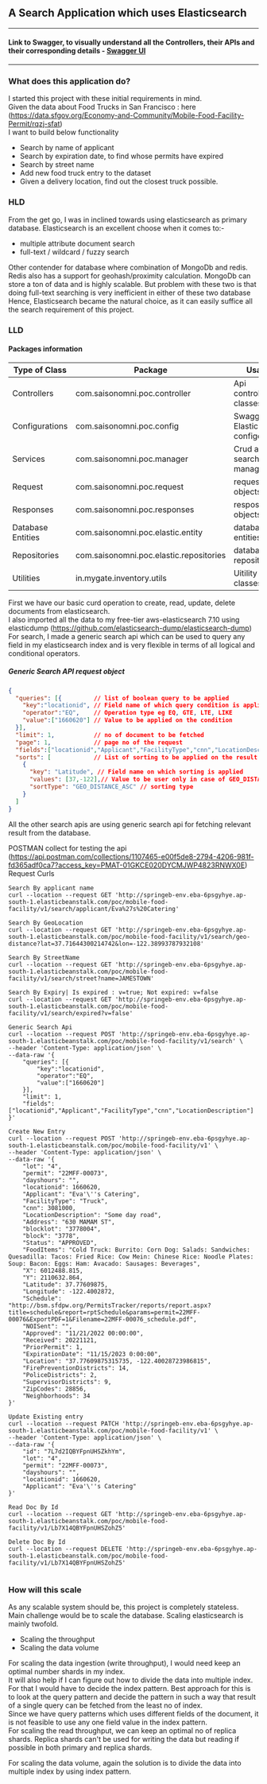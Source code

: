 ## A Search Application which uses Elasticsearch ##
***
#### Link to Swagger, to visually understand all the Controllers, their APIs and their corresponding details - [Swagger UI](http://springeb-env.eba-6psgyhye.ap-south-1.elasticbeanstalk.com/poc/swagger-ui.html#/) ###
***


### What does this application do? ###
I started this project with these initial requirements in mind.  
Given the data about Food Trucks in San Francisco : here (https://data.sfgov.org/Economy-and-Community/Mobile-Food-Facility-Permit/rqzj-sfat)  
I want to build below functionality

* Search by name of applicant
* Search by expiration date, to find whose permits have expired
* Search by street name
* Add new food truck entry to the dataset
* Given a delivery location, find out the closest truck possible.


### HLD ###
From the get go, I was in inclined towards using elasticsearch as primary database. Elasticsearch is an excellent choose when it comes to:-
* multiple attribute document search
* full-text / wildcard / fuzzy search

Other contender for database where combination of MongoDb and redis. Redis also has a support for geohash/proximity calculation.
MongoDb can store a ton of data and is highly scalable. But problem with these two is that doing full-text searching is very inefficient in either of these two database
Hence, Elasticsearch became the natural choice, as it can easily suffice all the search requirement of this project.

### LLD ###

#### Packages information ####

Type of Class               | Package                                | Usage 
--------------------------  |----------------------------------------| -------------  
Controllers                 | com.saisonomni.poc.controller          | Api controller classes
Configurations              | com.saisonomni.poc.config              | Swagger, Elasticsearch configes
Services                    | com.saisonomni.poc.manager             | Crud and search manager
Request                     | com.saisonomni.poc.request     |         request objects
Responses                   | com.saisonomni.poc.responses   |         resposne objects
Database Entities           | com.saisonomni.poc.elastic.entity  |     database entities
Repositories                | com.saisonomni.poc.elastic.repositories |database repositories
Utilities                   | in.mygate.inventory.utils              | Uitility classes

First we have our basic curd operation to create, read, update, delete documents from elasticsearch.  
I also imported all the data to my free-tier aws-elasticsearch 7.10 using elasticdump (https://github.com/elasticsearch-dump/elasticsearch-dump)  
For search, I made a generic search api which can be used to query any field in my elasticsearch index and is very flexible in terms of all logical and conditional operators.

##### Generic Search API request object #####
```json
{
  "queries": [{         // list of boolean query to be applied
    "key":"locationid", // Field name of which query condition is applied
    "operator":"EQ",    // Operation type eg EQ, GTE, LTE, LIKE
    "value":["1660620"] // Value to be applied on the condition
  }],
  "limit": 1,           // no of document to be fetched
  "page": 1,            // page no of the request
  "fields":["locationid","Applicant","FacilityType","cnn","LocationDescription"], // list of fields that is to be fetched
  "sorts": [            // List of sorting to be applied on the result of the query
    {
      "key": "Latitude", // Field name on which sorting is applied
      "values": [37,-122],// Value to be user only in case of GEO_DISTANCE_ASC & GEO_DISTANCE_DESC sorting
      "sortType": "GEO_DISTANCE_ASC" // sorting type
    }
  ]
}
```
All the other search apis are using generic search api for fetching relevant result from the database.

POSTMAN collect for testing the api (https://api.postman.com/collections/1107465-e00f5de8-2794-4206-981f-fd365adf0ca7?access_key=PMAT-01GKCE020DYCMJWP4823RNWX0E)  
Request Curls
```text
Search By applicant name
curl --location --request GET 'http://springeb-env.eba-6psgyhye.ap-south-1.elasticbeanstalk.com/poc/mobile-food-facility/v1/search/applicant/Eva%27s%20Catering'

Search By GeoLocation
curl --location --request GET 'http://springeb-env.eba-6psgyhye.ap-south-1.elasticbeanstalk.com/poc/mobile-food-facility/v1/search/geo-distance?lat=37.71644300214742&lon=-122.38993787932108'

Search By StreetName
curl --location --request GET 'http://springeb-env.eba-6psgyhye.ap-south-1.elasticbeanstalk.com/poc/mobile-food-facility/v1/search/street?name=JAMESTOWN'

Search By Expiry| Is expired : v=true; Not expired: v=false
curl --location --request GET 'http://springeb-env.eba-6psgyhye.ap-south-1.elasticbeanstalk.com/poc/mobile-food-facility/v1/search/expired?v=false'

Generic Search Api
curl --location --request POST 'http://springeb-env.eba-6psgyhye.ap-south-1.elasticbeanstalk.com/poc/mobile-food-facility/v1/search' \
--header 'Content-Type: application/json' \
--data-raw '{
    "queries": [{
        "key":"locationid",
        "operator":"EQ",
        "value":["1660620"]
    }],
    "limit": 1,
    "fields":["locationid","Applicant","FacilityType","cnn","LocationDescription"]
}'

Create New Entry
curl --location --request POST 'http://springeb-env.eba-6psgyhye.ap-south-1.elasticbeanstalk.com/poc/mobile-food-facility/v1' \
--header 'Content-Type: application/json' \
--data-raw '{
    "lot": "4",
    "permit": "22MFF-00073",
    "dayshours": "",
    "locationid": 1660620,
    "Applicant": "Eva'\''s Catering",
    "FacilityType": "Truck",
    "cnn": 3081000,
    "LocationDescription": "Some day road",
    "Address": "630 MAMAM ST",
    "blocklot": "3778004",
    "block": "3778",
    "Status": "APPROVED",
    "FoodItems": "Cold Truck: Burrito: Corn Dog: Salads: Sandwiches: Quesadilla: Tacos: Fried Rice: Cow Mein: Chinese Rice: Noodle Plates: Soup: Bacon: Eggs: Ham: Avacado: Sausages: Beverages",
    "X": 6012488.815,
    "Y": 2110632.864,
    "Latitude": 37.77609875,
    "Longitude": -122.4002872,
    "Schedule": "http://bsm.sfdpw.org/PermitsTracker/reports/report.aspx?title=schedule&report=rptSchedule&params=permit=22MFF-00076&ExportPDF=1&Filename=22MFF-00076_schedule.pdf",
    "NOISent": "",
    "Approved": "11/21/2022 00:00:00",
    "Received": 20221121,
    "PriorPermit": 1,
    "ExpirationDate": "11/15/2023 0:00:00",
    "Location": "37.77609875315735, -122.40028723986815",
    "FirePreventionDistricts": 14,
    "PoliceDistricts": 2,
    "SupervisorDistricts": 9,
    "ZipCodes": 28856,
    "Neighborhoods": 34
}'

Update Existing entry
curl --location --request PATCH 'http://springeb-env.eba-6psgyhye.ap-south-1.elasticbeanstalk.com/poc/mobile-food-facility/v1' \
--header 'Content-Type: application/json' \
--data-raw '{
    "id": "7L7d2IQBYFpnUHSZkhYm",
    "lot": "4",
    "permit": "22MFF-00073",
    "dayshours": "",
    "locationid": 1660620,
    "Applicant": "Eva'\''s Catering"
}'

Read Doc By Id
curl --location --request GET 'http://springeb-env.eba-6psgyhye.ap-south-1.elasticbeanstalk.com/poc/mobile-food-facility/v1/Lb7X14QBYFpnUHSZohZ5'

Delete Doc By Id
curl --location --request DELETE 'http://springeb-env.eba-6psgyhye.ap-south-1.elasticbeanstalk.com/poc/mobile-food-facility/v1/Lb7X14QBYFpnUHSZohZ5'


```

### How will this scale ###
As any scalable system should be, this project is completely stateless.  
Main challenge would be to scale the database. Scaling elasticsearch is mainly twofold.
* Scaling the throughput
* Scaling the data volume

For scaling the data ingestion (write throughput), I would need keep an optimal number shards in my index.  
It will also help if I can figure out how to divide the data into multiple index. For that I would have to decide the index pattern. Best approach for this is to look at the query pattern and decide the pattern in such a way that result of a single query can be fetched from the least no of index.  
Since we have query patterns which uses different fields of the document, it is not feasible to use any one field value in the index pattern.  
For scaling the read throughput, we can keep an optimal no of replica shards. Replica shards can't be used for writing the data but reading if possible in both primary and replica shards.   

For scaling the data volume, again the solution is to divide the data into multiple index by using index pattern. 

